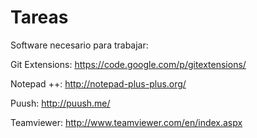 Tareas
======

Software necesario para trabajar:


Git Extensions: https://code.google.com/p/gitextensions/

Notepad ++:     http://notepad-plus-plus.org/

Puush:          http://puush.me/

Teamviewer:     http://www.teamviewer.com/en/index.aspx
